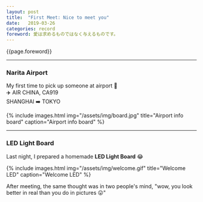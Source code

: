 ```yaml
---
layout: post
title:  "First Meet: Nice to meet you"
date:   2019-03-26
categories: record
foreword: 愛は求めるものではなく与えるものです。
---
```


{{page.foreword}}

---
### Narita Airport

My first time to pick up someone at airport 😬  
✈️ AIR CHINA, CA919     
SHANGHAI ➡️ TOKYO  

{% include images.html img="/assets/img/board.jpg" title="Airport info board" caption="Airport info board" %}

---
### LED Light Board

Last night, I prepared a homemade **LED Light Board** 😂

{% include images.html img="/assets/img/welcome.gif" title="Welcome LED" caption="Welcome LED" %}

After meeting, the same thought was in two people's mind, "wow, you look better in real than you do in pictures 😛"
